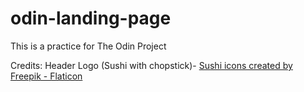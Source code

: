 # odin-landing-page
This is a practice for The Odin Project

Credits:
Header Logo (Sushi with chopstick)- <a href="https://www.flaticon.com/free-icons/sushi" title="sushi icons">Sushi icons created by Freepik - Flaticon</a>
